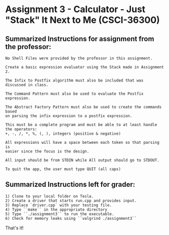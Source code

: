 # Assignment 3 - Calculator - Just "Stack" It Next to Me (CSCI-36300)

## Summarized Instructions for assignment from the professor:  
    No Shell Files were provided by the professor in this assignment.  

    Create a basic expression evaluator using the Stack made in Assignment 2.  

    The Infix to Postfix algorithm must also be included that was discussed in class.  

    The Command Pattern must also be used to evaluate the Postfix expression.  

    The Abstract Factory Pattern must also be used to create the commands based  
    on parsing the infix expression to a postfix expression.

    This must be a complete program and must be able to at least handle the operators:  
    +, -, /, *, %, (, ), integers (positive & negative)  

    All expressions will have a space between each token so that parsing is 
    easier since the focus is the design.

    All input should be from STDIN while All output should go to STDOUT.  

    To quit the app, the user must type QUIT (all caps)  




## Summarized Instructions left for grader:  
    1) Clone to your local folder on Tesla.  
    2) Create a driver that starts run.cpp and provides input.
    3) Replace `driver.cpp` with your testing file.  
    4) Type ``make`` in the appropriate directory   
    5) Type ``./assignment3`` to run the executable.  
    6) Check for memory leaks using ``valgrind ./assignment3``  


That's it!
